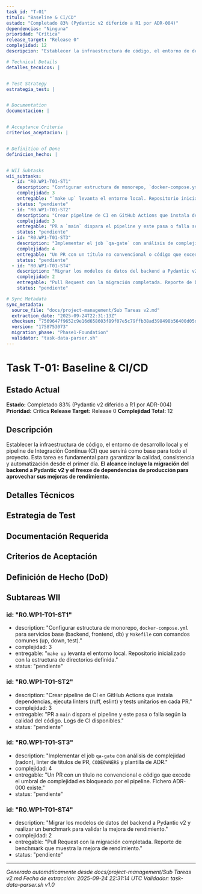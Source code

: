 ```yaml
---
task_id: "T-01"
titulo: "Baseline & CI/CD"
estado: "Completado 83% (Pydantic v2 diferido a R1 por ADR-004)"
dependencias: "Ninguna"
prioridad: "Crítica"
release_target: "Release 0"
complejidad: 12
descripcion: "Establecer la infraestructura de código, el entorno de desarrollo local y el pipeline de Integración Continua (CI) que servirá como base para todo el proyecto. Esta tarea es fundamental para garantizar la calidad, consistencia y automatización desde el primer día. **El alcance incluye la migración del backend a Pydantic v2 y el freeze de dependencias de producción para aprovechar sus mejoras de rendimiento.**"

# Technical Details
detalles_tecnicos: |


# Test Strategy
estrategia_test: |


# Documentation
documentacion: |


# Acceptance Criteria
criterios_aceptacion: |


# Definition of Done
definicion_hecho: |


# WII Subtasks
wii_subtasks:
  - id: "R0.WP1-T01-ST1"
    description: "Configurar estructura de monorepo, `docker-compose.yml` para servicios base (backend, frontend, db) y `Makefile` con comandos comunes (up, down, test)."
    complejidad: 3
    entregable: "`make up` levanta el entorno local. Repositorio inicializado con la estructura de directorios definida."
    status: "pendiente"
  - id: "R0.WP1-T01-ST2"
    description: "Crear pipeline de CI en GitHub Actions que instala dependencias, ejecuta linters (ruff, eslint) y tests unitarios en cada PR."
    complejidad: 3
    entregable: "PR a `main` dispara el pipeline y este pasa o falla según la calidad del código. Logs de CI disponibles."
    status: "pendiente"
  - id: "R0.WP1-T01-ST3"
    description: "Implementar el job `qa-gate` con análisis de complejidad (radon), linter de títulos de PR, `CODEOWNERS` y plantilla de ADR."
    complejidad: 4
    entregable: "Un PR con un título no convencional o código que excede el umbral de complejidad es bloqueado por el pipeline. Fichero ADR-000 existe."
    status: "pendiente"
  - id: "R0.WP1-T01-ST4"
    description: "Migrar los modelos de datos del backend a Pydantic v2 y realizar un benchmark para validar la mejora de rendimiento."
    complejidad: 2
    entregable: "Pull Request con la migración completada. Reporte de benchmark que muestra la mejora de rendimiento."
    status: "pendiente"

# Sync Metadata
sync_metadata:
  source_file: "docs/project-management/Sub Tareas v2.md"
  extraction_date: "2025-09-24T22:31:13Z"
  checksum: "7569647f9652c9e16d658603f89f07e5c79ffb38ad398498b56400d05d0a3d9f"
  version: "1758753073"
  migration_phase: "Phase1-Foundation"
  validator: "task-data-parser.sh"
---
```


# Task T-01: Baseline & CI/CD

## Estado Actual
**Estado:** Completado 83% (Pydantic v2 diferido a R1 por ADR-004)
**Prioridad:** Crítica
**Release Target:** Release 0
**Complejidad Total:** 12

## Descripción
Establecer la infraestructura de código, el entorno de desarrollo local y el pipeline de Integración Continua (CI) que servirá como base para todo el proyecto. Esta tarea es fundamental para garantizar la calidad, consistencia y automatización desde el primer día. **El alcance incluye la migración del backend a Pydantic v2 y el freeze de dependencias de producción para aprovechar sus mejoras de rendimiento.**

## Detalles Técnicos


## Estrategia de Test


## Documentación Requerida


## Criterios de Aceptación


## Definición de Hecho (DoD)


## Subtareas WII
### id: "R0.WP1-T01-ST1"
- description: "Configurar estructura de monorepo, `docker-compose.yml` para servicios base (backend, frontend, db) y `Makefile` con comandos comunes (up, down, test)."
- complejidad: 3
- entregable: "`make up` levanta el entorno local. Repositorio inicializado con la estructura de directorios definida."
- status: "pendiente"
### id: "R0.WP1-T01-ST2"
- description: "Crear pipeline de CI en GitHub Actions que instala dependencias, ejecuta linters (ruff, eslint) y tests unitarios en cada PR."
- complejidad: 3
- entregable: "PR a `main` dispara el pipeline y este pasa o falla según la calidad del código. Logs de CI disponibles."
- status: "pendiente"
### id: "R0.WP1-T01-ST3"
- description: "Implementar el job `qa-gate` con análisis de complejidad (radon), linter de títulos de PR, `CODEOWNERS` y plantilla de ADR."
- complejidad: 4
- entregable: "Un PR con un título no convencional o código que excede el umbral de complejidad es bloqueado por el pipeline. Fichero ADR-000 existe."
- status: "pendiente"
### id: "R0.WP1-T01-ST4"
- description: "Migrar los modelos de datos del backend a Pydantic v2 y realizar un benchmark para validar la mejora de rendimiento."
- complejidad: 2
- entregable: "Pull Request con la migración completada. Reporte de benchmark que muestra la mejora de rendimiento."
- status: "pendiente"

---
*Generado automáticamente desde docs/project-management/Sub Tareas v2.md*
*Fecha de extracción: 2025-09-24 22:31:14 UTC*
*Validador: task-data-parser.sh v1.0*
